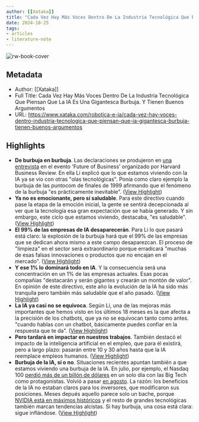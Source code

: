 ```yaml
---
author: [[Xataka]]
title: "Cada Vez Hay Más Voces Dentro De La Industria Tecnológica Que Piensan Que La IA Es Una Gigantesca Burbuja. Y Tienen Buenos Argumentos"
date: 2024-10-25
tags: 
- articles
- literature-note
---
```

![rw-book-cover](https://i.blogs.es/4a95b9/ai-bubble/840_560.jpeg)

## Metadata
- Author: [[Xataka]]
- Full Title: Cada Vez Hay Más Voces Dentro De La Industria Tecnológica Que Piensan Que La IA Es Una Gigantesca Burbuja. Y Tienen Buenos Argumentos
- URL: https://www.xataka.com/robotica-e-ia/cada-vez-hay-voces-dentro-industria-tecnologica-que-piensan-que-ia-gigantesca-burbuja-tienen-buenos-argumentos

## Highlights
- **De burbuja en burbuja**. Las declaraciones se produjeron en [una entrevista](https://www.youtube.com/watch?v=mtbBXwoOkDk) en el evento 'Future of Business' organizado por Harvard Business Review. En ella Li explicó que lo que estamos viviendo con la IA ya se vio con otras "olas tecnológicas". Ponía como claro ejemplo la burbuja de las puntocom de finales de 1999 afirmando que el fenómeno de la burbuja "es prácticamente inevitable". ([View Highlight](https://read.readwise.io/read/01jb03rtry5nv0ahzt2mzx433p))
- **Ya no es emocionante, pero sí saludable**. Para este directivo cuando pase la etapa de la emoción inicial, la gente se sentirá decepcionada al ver que la tecnología esa gran expectación que se había generado. Y sin embargo, este ciclo que estamos viviendo, destacaba, "es saludable". ([View Highlight](https://read.readwise.io/read/01jb03rym5kwndkxwk33eknj35))
- **El 99% de las empresas de IA desaparecerán**. Para Li lo que pasará está claro: la explosión de la burbuja hará que el 99% de las empresas que se dedican ahora mismo a este campo desaparezcan. El proceso de "limpieza" en el sector será extraordinario porque erradicará "muchas de esas falsas innovaciones o productos que no encajan en el mercado". ([View Highlight](https://read.readwise.io/read/01jb03s3z341gpn48eg3k1tb35))
- **Y ese 1% lo dominará todo en IA**. Y la consecuencia será una concentración en un 1% de las empresas actuales. Esas pocas compañías "destacarán y serán gigantes y crearán un montón de valor". En opinión de este directivo, este año la evolución de la IA ha sido más tranquila pero también más saludable que el año pasado. ([View Highlight](https://read.readwise.io/read/01jb03sfscs4pwdq3q7gpsj4va))
- **La IA ya casi no se equivoca**. Según Li, una de las mejoras más importantes que hemos visto en los últimos 18 meses es la que afecta a la precisión de los chatbots, que ya no se equivocan tanto como antes. "cuando hablas con un chatbot, básicamente puedes confiar en la respuesta que te da". ([View Highlight](https://read.readwise.io/read/01jb03smabb4t4mvby9y5adq38))
- **Pero tardará en impactar en nuestros trabajos**. También destacó el impacto de la inteligencia artificial en el empleo, que para él existirá, pero a largo plazo: pasarán entre 10 y 30 años hasta que la IA reemplace empleos humanos. ([View Highlight](https://read.readwise.io/read/01jb03st0z26qmqn77kd1x5js1))
- **Burbuja de la IA, sí o no**. Situaciones recientes apuntan también a que estamos viviendo una burbuja de la IA. En julio, por ejemplo, el Nasdaq 100 [perdió más de un billón de dólares](https://www.xataka.com/empresas-y-economia/burbuja-ia-empieza-a-desinflarse-big-tech-sufren-su-peor-dia-bolsa-llegada-chatgpt) en un solo día con las Big Tech como protagonistas. Volvió a pasar [en agosto](https://www.xataka.com/empresas-y-economia/hay-quien-habla-burbuja-ia-hoy-lunes-negro-caidas-cerca-10-para-nvidia-apple). La razón: los beneficios de la IA no estaban claros para los inversores, que modificaron sus posiciones. Meses depués aquello parece solo un bache, porque [NVIDIA está en máximos históricos](https://www.xataka.com/robotica-e-ia/nvidia-no-para-subir-bolsa-hay-quien-dice-que-mayor-burbuja-siglo-que-no-terminara-bien) y el resto de grandes tecnológicas también marcan tendencias alcistas. Si hay burbuja, una cosa está clara: sigue inflándose. ([View Highlight](https://read.readwise.io/read/01jb03t1kyxs8ffdzvz8bxmc73))
